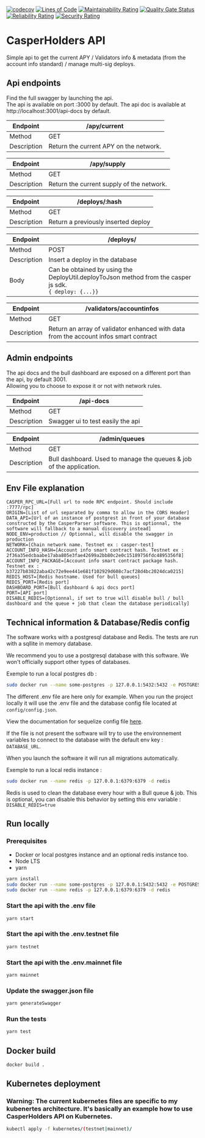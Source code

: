 [![codecov](https://codecov.io/gh/casperholders/casperholdersapi/branch/main/graph/badge.svg?token=RUYCG6X9RR)](https://codecov.io/gh/casperholders/casperholdersapi)
[![Lines of Code](https://sonarcloud.io/api/project_badges/measure?project=casperholders_casperholdersapi&metric=ncloc)](https://sonarcloud.io/summary/new_code?id=casperholders_casperholdersapi)
[![Maintainability Rating](https://sonarcloud.io/api/project_badges/measure?project=casperholders_casperholdersapi&metric=sqale_rating)](https://sonarcloud.io/summary/new_code?id=casperholders_casperholdersapi)
[![Quality Gate Status](https://sonarcloud.io/api/project_badges/measure?project=casperholders_casperholdersapi&metric=alert_status)](https://sonarcloud.io/summary/new_code?id=casperholders_casperholdersapi)
[![Reliability Rating](https://sonarcloud.io/api/project_badges/measure?project=casperholders_casperholdersapi&metric=reliability_rating)](https://sonarcloud.io/summary/new_code?id=casperholders_casperholdersapi)
[![Security Rating](https://sonarcloud.io/api/project_badges/measure?project=casperholders_casperholdersapi&metric=security_rating)](https://sonarcloud.io/summary/new_code?id=casperholders_casperholdersapi)

# CasperHolders API

Simple api to get the current APY / Validators info & metadata (from the account info standard) / manage multi-sig deploys.

## Api endpoints

Find the full swagger by launching the api.  
The api is available on port :3000 by default.
The api doc is available at http://localhost:3001/api-docs by default.

| Endpoint    | /apy/current                           |
|-------------|----------------------------------------|
| Method      | GET                                    |
| Description | Return the current APY on the network. |


| Endpoint    | /apy/supply                               |
|-------------|-------------------------------------------|
| Method      | GET                                       |
| Description | Return the current supply of the network. |

| Endpoint    | /deploys/:hash                      |
|-------------|-------------------------------------|
| Method      | GET                                 |
| Description | Return a previously inserted deploy |

| Endpoint    | /deploys/                                                                                                       |
|-------------|-----------------------------------------------------------------------------------------------------------------|
| Method      | POST                                                                                                            |
| Description | Insert a deploy in the database                                                                                 |
| Body        | Can be obtained by using the DeployUtil.deployToJson method from the casper js sdk. <br/>```{ deploy: {...}}``` |

| Endpoint    | /validators/accountinfos                                                              |
|-------------|---------------------------------------------------------------------------------------|
| Method      | GET                                                                                   |
| Description | Return an array of validator enhanced with data from the account infos smart contract |

## Admin endpoints

The api docs and the bull dashboard are exposed on a different port than the api, by default 3001.  
Allowing you to choose to expose it or not with network rules.

| Endpoint    | /api-docs                         |
|-------------|-----------------------------------|
| Method      | GET                               |
| Description | Swagger ui to test easily the api |


| Endpoint    | /admin/queues                                                       |
|-------------|---------------------------------------------------------------------|
| Method      | GET                                                                 |
| Description | Bull dashboard. Used to manage the queues & job of the application. |

## Env File explanation

```
CASPER_RPC_URL=[Full url to node RPC endpoint. Should include :7777/rpc]
ORIGIN=[List of url separated by comma to allow in the CORS Header]
DATA_API=[Url of an instance of postgrest in front of your database constructed by the CasperParser software. This is optionnal, the software will fallback to a manual discovery instead]
NODE_ENV=production // Optionnal, will disable the swagger in production
NETWORK=[Chain network name. Testnet ex : casper-test]
ACCOUNT_INFO_HASH=[Account info smart contract hash. Testnet ex : 2f36a35edcbaabe17aba805e3fae42699a2bb80c2e0c15189756fdc4895356f8]
ACCOUNT_INFO_PACKAGE=[Account info smart contract package hash. Testnet ex : b37227b83822aba42c72e9ee441e681f102929d608c7acf28d4bc2024dca0215]
REDIS_HOST=[Redis hostname. Used for bull queues]
REDIS_PORT=[Redis port]
DASHBOARD_PORT=[Bull dashboard & api docs port]
PORT=[API port]
DISABLE_REDIS=[Optionnal, if set to true will disable bull / bull dashboard and the queue + job that clean the database periodically]
```

## Technical information & Database/Redis config

The software works with a postgresql database and Redis. The tests are run with a sqllite in memory database.

We recommend you to use a postgresql database with this software. We won't officially support other types of databases.

Exemple to run a local postgres db :

```bash
sudo docker run --name some-postgres -p 127.0.0.1:5432:5432 -e POSTGRES_PASSWORD=mysecretpassword -e POSTGRES_DB=api -d postgres
```

The different .env file are here only for example. When you run the project locally it will use the .env file and the
database config file located at `config/config.json`.

View the documentation for sequelize config
file [here](https://sequelize.org/master/manual/migrations.html#configuration).

If the file is not present the software will try to use the environnement variables to connect to the database with the
default env key : `DATABASE_URL`.

When you launch the software it will run all migrations automatically.

Exemple to run a local redis instance :

```bash
sudo docker run --name redis -p 127.0.0.1:6379:6379 -d redis
```

Redis is used to clean the database every hour with a Bull queue & job.
This is optional, you can disable this behavior by setting this env variable : `DISABLE_REDIS=true`

## Run locally

### Prerequisites

- Docker or local postgres instance and an optional redis instance too.
- Node LTS
- yarn

```bash
yarn install
sudo docker run --name some-postgres -p 127.0.0.1:5432:5432 -e POSTGRES_PASSWORD=mysecretpassword -e POSTGRES_DB=api -d postgres
sudo docker run --name redis -p 127.0.0.1:6379:6379 -d redis
```

### Start the api with the .env file
```bash
yarn start
```
### Start the api with the .env.testnet file
```bash
yarn testnet
```
### Start the api with the .env.mainnet file
```bash
yarn mainnet
```
### Update the swagger.json file
```bash
yarn generateSwagger
```
### Run the tests
```bash
yarn test
```

## Docker build

```bash
docker build . 
```

## Kubernetes deployment

### Warning: The current kubernetes files are specific to my kubenertes architecture. It's basically an example how to use CasperHolders API on Kubernetes.

```bash
kubectl apply -f kubernetes/(testnet|mainnet)/
```
